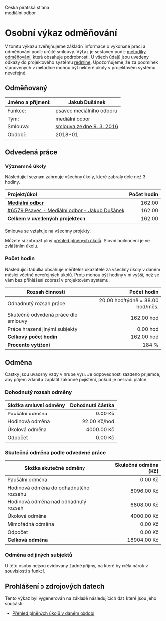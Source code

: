 Česká pirátská strana  
mediální odbor

Osobní výkaz odměňování
=======================

V tomtu výkazu zveřejňujeme základní informace o vykonané práci a odměňování
podle určité smlouvy. Výkaz je sestaven podle [metodiky odměňování][metodika],
která obsahuje podrobnosti. U všech údajů jsou uvedeny odkazy do projektového
systému [redmine](https://redmine.pirati.cz). Upozorňujeme, že za podmínek
stanovených v metodice mohou být některé úkoly v projektovém systému neveřejné.

Odměňovaný
----------

Jméno a příjmení:                      | Jakub Dušánek
-----------------------                | --------------------
Funkce:                                | psavec mediálního odboru
Tým:                                   | mediální odbor
Smlouva:                               | [smlouva ze dne 9. 3. 2016][smlouva]
Období:                                | 2018-01


Odvedená práce
--------------

### Významné úkoly

Následující seznam zahrnuje všechny úkoly, které zabraly déle než 3 hodiny.

| Projekt/úkol                                           |   Počet hodin |
|:-------------------------------------------------------|--------------:|
| **[Mediální odbor][p79]**                              |        162.00 |
| [#6579 Psavec - Mediální odbor - Jakub Dušánek][t6579] |        162.00 |
| **Celkem v uvedených projektech**                      |        162.00 |

Smlouva se vztahuje na všechny projekty. 

Můžete si zobrazit plný [přehled plněných úkolů][tasklist].
Slovní hodnocení je ve [zvláštním úkolu][hodnoceni].


### Počet hodin

Následující tabulka obsahuje měřitelné ukazatele za všechny úkoly v daném měsíci
včetně neveřejných úkolů. Proto mohou být hodiny v ní vyšší, než se vám bez
přihlášení zobrazí v projektovém systému.

Rozsah činnosti                        | Počet hodin
--------------                         | ----------:
Odhadnutý rozsah práce                 |  20.00 hod/týdně =  88.00 hod/měs.
Skutečně odvedená práce dle smlouvy    | 162.00 hod
Práce hrazená jinými subjekty          |   0.00 hod
**Celkový počet hodin**                | 162.00 hod
**Procento vytížení**                  |  184 %

Odměna
------

Částky jsou uváděny vždy v hrubé výši. Je odpovědností každého příjemce, aby
příjem zdanil a zaplatil zákonné pojištění, pokud je nehradí plátce.

### Dohodnutý rozsah odměny

Složka smluvní odměny                  | Dohodnutá částka
----------------                       | ------------------:
Paušální odměna                        |     0.00 Kč
Hodinová odměna                        |    92.00 Kč/hod
Úkolová odměna                         |  4000.00 Kč
Odpočet                                |     0.00 Kč

### Skutečná odměna podle odvedené práce

Složka skutečné odměny                 | Skutečná odměna (Kč)
---------------------                  | ---------------------:
Paušální odměna                        |     0.00 Kč
Hodinová odměna do odhadnutého rozsahu |  8096.00 Kč
Hodinová odměna nad odhadnutý rozsah   |  6808.00 Kč
Úkolová odměna                         |  4000.00 Kč
Mimořádná odměna                       |     0.00 Kč
Odpočet                                |     0.00 Kč
**Celková odměna**                     | 18904.00 Kč


### Odměna od jiných subjektů

U této osoby nejsou evidovány žádné příjmy, na které by měla nárok v souvislosti s funkcí.


Prohlášení o zdrojových datech
------------------------------

Tento výkaz byl vygenerován na základě následujících dat, které jsou jeho součástí:

* [Přehled plněných úkolů v daném období](user_report.csv)

[hodnoceni]: https://redmine.pirati.cz/issues/
[metodika]: https://redmine.pirati.cz/projects/po/wiki/Odmenovani


[p79]: https://redmine.pirati.cz/time_entries?c[]=project&c[]=user&c[]=activity&c[]=issue&c[]=hours&c[]=cf_16&c[]=spent_on&f[]=spent_on&f[]=user_id&f[]=&op[spent_on]=><&op[user_id]==&utf8=%E2%9C%93&v[spent_on][]=2018-01-01&v[spent_on][]=2018-01-31&v[user_id][]=3&v[user_id][]=0&v[user_id][]=4&f[]=project_id&op[project_id]==&v[project_id][]=79

[t6579]: https://redmine.pirati.cz/issues/6579/time_entries?c[]=project&c[]=user&c[]=activity&c[]=issue&c[]=hours&c[]=cf_16&c[]=spent_on&f[]=spent_on&f[]=user_id&f[]=&op[spent_on]=><&op[user_id]==&utf8=%E2%9C%93&v[spent_on][]=2018-01-01&v[spent_on][]=2018-01-31&v[user_id][]=3&v[user_id][]=0&v[user_id][]=4



[tasklist]: https://redmine.pirati.cz/time_entries?c[]=project&c[]=user&c[]=activity&c[]=issue&c[]=hours&c[]=cf_16&c[]=spent_on&f[]=spent_on&f[]=user_id&f[]=&op[spent_on]=><&op[user_id]==&utf8=%E2%9C%93&v[spent_on][]=2018-01-01&v[spent_on][]=2018-01-31&v[user_id][]=304

[smlouva]: https://smlouvy.pirati.cz/smlouvy/2017/04/07/psavec-dusanek/
